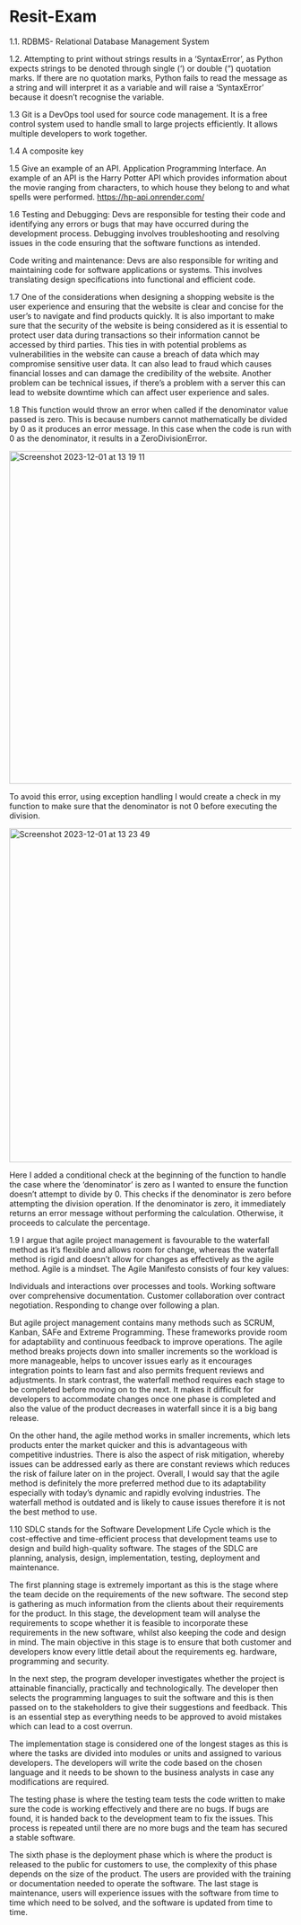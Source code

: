 # Resit-Exam

1.1. RDBMS- Relational Database Management System



1.2. Attempting to print without strings results in a ‘SyntaxError’, as Python expects strings to be denoted through single (‘) or double (“) quotation marks. If there are no quotation marks, Python fails to read the message as a string and will interpret it as a variable and will raise a ‘SyntaxError’ because it doesn’t recognise the variable.


1.3 Git is a DevOps tool used for source code management. It is a free control system used to handle small to large projects efficiently. It allows multiple developers to work together.


1.4 A composite key



1.5 Give an example of an API. Application Programming Interface. An example of an API is the Harry Potter API which provides information about the movie ranging from characters, to which house they belong to and what spells were performed. https://hp-api.onrender.com/



1.6  Testing and Debugging:
Devs are responsible for testing their code and identifying any errors or bugs that may have occurred during the development process. Debugging involves troubleshooting and resolving issues in the code ensuring that the software functions as intended. 

Code writing and maintenance: 
Devs are also responsible for writing and maintaining code for software applications or systems. This involves translating design specifications into functional and efficient code. 




1.7 One of the considerations when designing a shopping website is the user experience and ensuring that the website is clear and concise for the user’s to navigate and find products quickly. It is also important to make sure that the security of the website is being considered as it is essential to protect user data during transactions so their information cannot be accessed by third parties. This ties in with potential problems as vulnerabilities in the website can cause a breach of data which may compromise sensitive user data. It can also lead to fraud which causes financial losses and can damage the credibility of the website. Another problem can be technical issues, if there’s a problem with a server this can lead to website downtime which can affect user experience and sales. 



1.8 This function would throw an error when called if the denominator value passed is zero. This is because numbers cannot mathematically be divided by 0 as it produces an error message. In this case when the code is run with 0 as the denominator, it results in a ZeroDivisionError.



<img width="593" alt="Screenshot 2023-12-01 at 13 19 11" src="https://github.com/FatmaAlFaqeeh/Resit-Exam/assets/135025878/fc6fb7b7-3799-405f-b5cb-8ea42ac65de9">



To avoid this error, using exception handling I would create a check in my function to make sure that the denominator is not 0 before executing the division. 


<img width="595" alt="Screenshot 2023-12-01 at 13 23 49" src="https://github.com/FatmaAlFaqeeh/Resit-Exam/assets/135025878/fdd5f02b-496d-4115-a4ec-df385ad1e340">


Here I added a conditional check at the beginning of the function to handle the case where the ‘denominator’ is zero as I wanted to ensure the function doesn’t attempt to divide by 0. This checks if the denominator is zero before attempting the division operation. If the denominator is zero, it immediately returns an error message without performing the calculation. Otherwise, it proceeds to calculate the percentage.

1.9  I argue that agile project management is favourable to the waterfall method as it’s flexible and allows room for change, whereas the waterfall method is rigid and doesn’t allow for changes as effectively as the agile method. Agile is a mindset. The Agile Manifesto consists of four key values:

Individuals and interactions over processes and tools.
Working software over comprehensive documentation.
Customer collaboration over contract negotiation.
Responding to change over following a plan.

But agile project management contains many methods such as SCRUM, Kanban, SAFe and  Extreme Programming. These frameworks provide room for adaptability and continuous feedback to improve operations. The agile method breaks projects down into smaller increments so the workload is more manageable, helps to uncover issues early as it encourages integration points to learn fast and also permits frequent reviews and adjustments. In stark contrast, the waterfall method requires each stage to be completed before moving on to the next. It makes it difficult for developers to accommodate changes once one phase is completed and also the value of the product decreases in waterfall since it is a big bang release.

On the other hand, the agile method works in smaller increments, which lets products enter the market quicker and this is advantageous with competitive industries. There is also the aspect of risk mitigation, whereby issues can be addressed early as there are constant reviews which reduces the risk of failure later on in the project. Overall, I would say that the agile method is definitely the more preferred method due to its adaptability especially with today’s dynamic and rapidly evolving industries. The waterfall method is outdated and is likely to cause issues therefore it is not the best method to use.


1.10 
SDLC stands for the Software Development Life Cycle which is the cost-effective and time-efficient process that development teams use to design and build high-quality software. The stages of the SDLC are planning, analysis, design, implementation, testing, deployment and maintenance. 

The first planning stage is extremely important as this is the stage where the team decide on the requirements of the new software. The second step is gathering as much information from the clients about their requirements for the product. In this stage, the development team will analyse the requirements to scope whether it is feasible to incorporate these requirements in the new software, whilst also keeping the code and design in mind. The main objective in this stage is to ensure that both customer and developers know every little detail about the requirements eg. hardware, programming and security. 

In the next step, the program developer investigates whether the project is attainable financially, practically and technologically. The developer then selects the programming languages to suit the software and this is then passed on to the stakeholders to give their suggestions and feedback. This is an essential step as everything needs to be approved to avoid mistakes which can lead to a cost overrun. 

The implementation stage is considered one of the longest stages as this is where the tasks are divided into modules or units and assigned to various developers. The developers will write the code based on the chosen language and it needs to be shown to the business analysts in case any modifications are required.

The testing phase is where the testing team tests the code written to make sure the code is working effectively and there are no bugs. If bugs are found, it is handed back to the development team to fix the issues. This process is repeated until there are no more bugs and the team has secured a stable software. 

The sixth phase is the deployment phase which is where the product is released to the public for customers to use, the complexity of this phase depends on the size of the product. The users are provided with the training or documentation needed to operate the software. The last stage is maintenance, users will experience issues with the software from time to time which need to be solved, and the software is updated from time to time.

 
